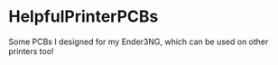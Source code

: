 # HelpfulPrinterPCBs
Some PCBs I designed for my Ender3NG, which can be used on other printers too!
